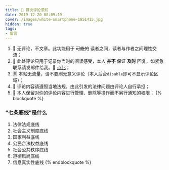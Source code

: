 ```yaml
---
title: 📢 首次评论须知
date: 2019-12-20 08:09:19
cover: /images/white-smartphone-1851415.jpg
hidden: true
tags:
- 留言
---
```

1.  📢 无评论，不文章。此功能用于 ~~可能的~~ 读者之间，读者与作者之间理性交流；
2.  📮 此处评论只用于记录你当时的阅读感受，本人 **并不** 保证 **及时** 回复，如紧急联系请发邮件给我。📧 [点此](mailto:imsantu.ma@gmail.com)；
3.  🈲 本站无流量，请不要刷无意义评论（本人后台`disable`即可不显示评论区域）；
4.  🤔 评论内容请遵照当地法规，由此引发的法律问题由评论人自行承担；
5.  🤠 本人保留对你的评论内容进行管理、删除等操作而不另行通知的权限；
{% blockquote %}
### “七条底线”是什么
1. 法律法规底线
2. 社会主义制度底线
3. 国家利益底线
4. 公民合法权益底线
5. 社会公共秩序底线
6. 道德风尚底线
7. 信息真实性底线
{% endblockquote %}